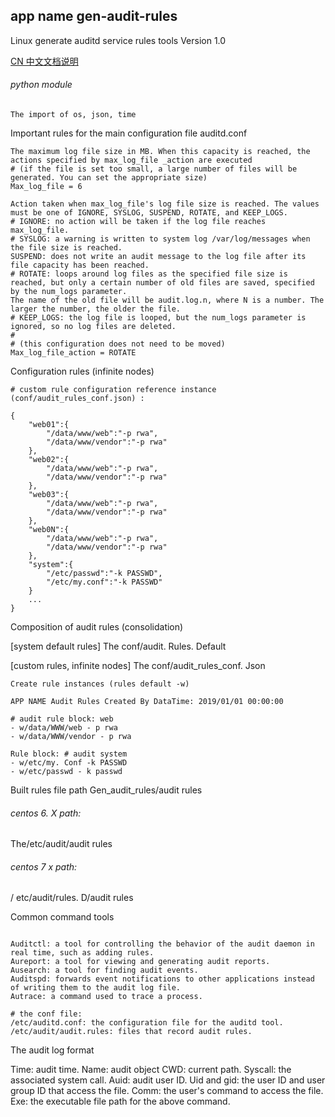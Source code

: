 ## app name gen-audit-rules
Linux generate auditd service rules tools Version 1.0

[CN 中文文档说明](https://github.com/ljq/gen-auditd-service-rules/blob/master/README.CN.md)  

###### python module
```
The import of os, json, time
```

Important rules for the main configuration file auditd.conf
```
The maximum log file size in MB. When this capacity is reached, the actions specified by max_log_file _action are executed
# (if the file is set too small, a large number of files will be generated. You can set the appropriate size)
Max_log_file = 6

Action taken when max_log_file's log file size is reached. The values must be one of IGNORE, SYSLOG, SUSPEND, ROTATE, and KEEP_LOGS.
# IGNORE: no action will be taken if the log file reaches max_log_file.
# SYSLOG: a warning is written to system log /var/log/messages when the file size is reached.
SUSPEND: does not write an audit message to the log file after its file capacity has been reached.
# ROTATE: loops around log files as the specified file size is reached, but only a certain number of old files are saved, specified by the num_logs parameter.
The name of the old file will be audit.log.n, where N is a number. The larger the number, the older the file.
# KEEP_LOGS: the log file is looped, but the num_logs parameter is ignored, so no log files are deleted.
#
# (this configuration does not need to be moved)
Max_log_file_action = ROTATE

```

Configuration rules (infinite nodes)

```
# custom rule configuration reference instance (conf/audit_rules_conf.json) :

{
    "web01":{
        "/data/www/web":"-p rwa",
        "/data/www/vendor":"-p rwa"
    },
    "web02":{
        "/data/www/web":"-p rwa",
        "/data/www/vendor":"-p rwa"
    },
    "web03":{
        "/data/www/web":"-p rwa",
        "/data/www/vendor":"-p rwa"
    },
    "web0N":{
        "/data/www/web":"-p rwa",
        "/data/www/vendor":"-p rwa"
    },
    "system":{
        "/etc/passwd":"-k PASSWD",
        "/etc/my.conf":"-k PASSWD"
    }
    ...
}

```

Composition of audit rules (consolidation)

[system default rules]
The conf/audit. Rules. Default

[custom rules, infinite nodes]
The conf/audit_rules_conf. Json

```
Create rule instances (rules default -w)

APP NAME Audit Rules Created By DataTime: 2019/01/01 00:00:00

# audit rule block: web
- w/data/WWW/web - p rwa
- w/data/WWW/vendor - p rwa

Rule block: # audit system
- w/etc/my. Conf -k PASSWD
- w/etc/passwd - k passwd

```

Built rules file path
Gen_audit_rules/audit rules

###### centos 6. X path:
The/etc/audit/audit rules

###### centos 7 x path:
/ etc/audit/rules. D/audit rules

Common command tools

```

Auditctl: a tool for controlling the behavior of the audit daemon in real time, such as adding rules.
Aureport: a tool for viewing and generating audit reports.
Ausearch: a tool for finding audit events.
Auditspd: forwards event notifications to other applications instead of writing them to the audit log file.
Autrace: a command used to trace a process.

# the conf file:
/etc/auditd.conf: the configuration file for the auditd tool.
/etc/audit/audit.rules: files that record audit rules.

```

The audit log format

Time: audit time.
Name: audit object
CWD: current path.
Syscall: the associated system call.
Auid: audit user ID.
Uid and gid: the user ID and user group ID that access the file.
Comm: the user's command to access the file.
Exe: the executable file path for the above command.
